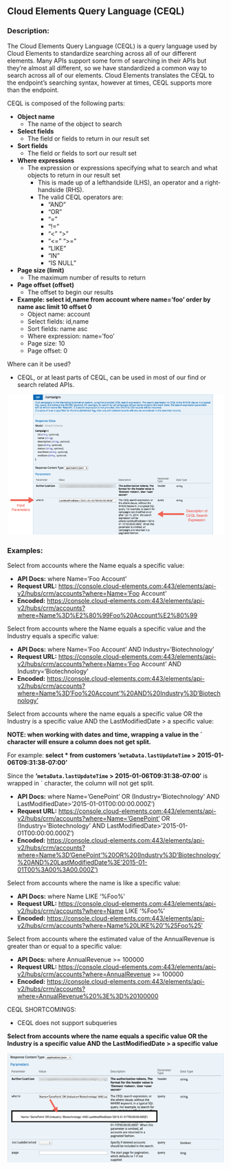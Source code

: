 ## Cloud Elements Query Language (CEQL)

### Description:

The Cloud Elements Query Language (CEQL) is a query language used by Cloud Elements to standardize searching across all of our different elements. Many APIs support some form of searching in their APIs but they’re almost all different, so we have standardized a common way to search across all of our elements. Cloud Elements translates the CEQL to the endpoint’s searching syntax, however at times, CEQL supports more than the endpoint.

CEQL is composed of the following parts:

* __Object name__
  * The name of the object to search
* __Select fields__
  * The field or fields to return in our result set
* __Sort fields__
  * The field or fields to sort our result set
* __Where expressions__
  * The expression or expressions specifying what to search and what objects to return in our result set
    * This is made up of a left­hand­side (LHS), an operator and a right­hand­side (RHS).
    * The valid CEQL operators are:
      * “AND”
      * “OR”
      * “=”
      * “!=”
      * “<” “>”
      * “<=” “>=”
      * “LIKE”
      * “IN”
      * “IS NULL”
* __Page size (limit)__
  * The maximum number of results to return
* __Page offset (offset)__
  * The offset to begin our results
* __Example: select id,name from account where name=’foo’ order by name asc limit 10 offset 0__
  * Object name: account
  * Select fields: id,name
  * Sort fields: name asc
  * Where expression: name=’foo’
  * Page size: 10
  * Page offset: 0

Where can it be used?

  * CEQL, or at least parts of CEQL, can be used in most of our find or search related APIs.

![Cloud Elements Query Language CEQL](/assets/img/ceql-description.png)

### Examples:

Select from accounts where the Name equals a specific value:

* __API Docs:__ where Name=’Foo Account’
* __Request URL:__ https://console.cloud-elements.com:443/elements/api-v2/hubs/crm/accounts?where=Name=’Foo Account’
* __Encoded:__ https://console.cloud-elements.com:443/elements/api-v2/hubs/crm/accounts?where=Name%3D%E2%80%99Foo%20Account%E2%80%99

Select from accounts where the Name equals a specific value and the Industry equals a specific value:

* __API Docs:__ where Name=’Foo Account’ AND Industry=’Biotechnology’
* __Request URL:__ https://console.cloud-elements.com:443/elements/api-v2/hubs/crm/accounts?where=Name=’Foo Account’ AND Industry=’Biotechnology’
* __Encoded:__ https://console.cloud-elements.com:443/elements/api-v2/hubs/crm/accounts?where=Name%3D’Foo%20Account’%20AND%20Industry%3D’Biotechnology’

Select from accounts where the name equals a specific value OR the Industry is a specific value AND the LastModifiedDate > a specific value:

__NOTE: when working with dates and time, wrapping a value in the ` character will ensure a column does not get split.__

For example:  __select * from customers ‘`metaData.lastUpdateTime` > 2015-01-06T09:31:38-07:00’__

Since the __‘`metaData.lastUpdateTime` > 2015-01-06T09:31:38-07:00′__  is wrapped in ` character, the column will not get split.

* __API Docs:__ where Name=’GenePoint’ OR (Industry=’Biotechnology’ AND LastModifiedDate>’2015-01-01T00:00:00.000Z’)
* __Request URL:__ https://console.cloud-elements.com:443/elements/api-v2/hubs/crm/accounts?where=Name=’GenePoint’ OR (Industry=’Biotechnology’ AND LastModifiedDate>’2015-01-01T00:00:00.000Z’)
* __Encoded:__ https://console.cloud-elements.com:443/elements/api-v2/hubs/crm/accounts?where=Name%3D’GenePoint’%20OR%20(Industry%3D’Biotechnology’%20AND%20LastModifiedDate%3E’2015-01-01T00%3A00%3A00.000Z’)

Select from accounts where the name is like a specific value:

* __API Docs:__ where Name LIKE ‘%Foo%’
* __Request URL:__ https://console.cloud-elements.com:443/elements/api-v2/hubs/crm/accounts?where=Name LIKE ‘%Foo%’
* __Encoded:__ https://console.cloud-elements.com:443/elements/api-v2/hubs/crm/accounts?where=Name%20LIKE%20’%25Foo%25′

Select from accounts where the estimated value of the AnnualRevenue is greater than or equal to a specific value:

* __API Docs:__ where AnnualRevenue >= 100000
* __Request URL:__ https://console.cloud-elements.com:443/elements/api-v2/hubs/crm/accounts?where=AnnualRevenue >= 100000
* __Encoded:__ https://console.cloud-elements.com:443/elements/api-v2/hubs/crm/accounts?where=AnnualRevenue%20%3E%3D%20100000

CEQL SHORTCOMINGS:

* CEQL does not support sub­queries

__Select from accounts where the name equals a specific value OR the Industry is a specific value AND the LastModifiedDate > a specific value__

![Cloud Elements Query Language CEQL](/assets/img/ceql-example.png)
